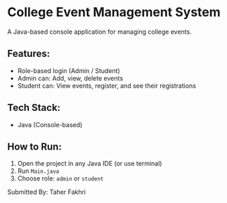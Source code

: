 # College Event Management System

A Java-based console application for managing college events.

## Features:
- Role-based login (Admin / Student)
- Admin can: Add, view, delete events
- Student can: View events, register, and see their registrations

## Tech Stack:
- Java (Console-based)

## How to Run:
1. Open the project in any Java IDE (or use terminal)
2. Run `Main.java`
3. Choose role: `admin` or `student`

Submitted By: Taher Fakhri